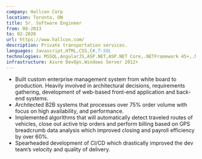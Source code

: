 ```yaml
---
company: Hallcon Corp
location: Toronto, ON
title: Sr. Software Engineer
from: 08-2013
to: 02-2020
url: https://www.hallcon.com/
description: Private transportation services.
languages: Javascript,HTML,CSS,C#,T-SQL
technologies: MSSQL,AngularJS,ASP.NET,ASP.NET Core,.NETFramework 45+,.NET Core 3+,Redis,Kafka,RabbitMQ,Tibco Scribe
infrastructure: Azure DevOps,Windows Server 2012+
---
```


- Built custom enterprise management system from white board to production. Heavily involved in architectural
  decisions, requirements gathering, development of web-based front-end application and back-end systems.
- Architected B2B systems that processes over 75% order volume with focus on high availability, and performance.
- Implemented algorithms that will automatically detect traveled routes of vehicles, close out active trip orders and
  perform billing based on GPS breadcrumb data analysis which improved closing and payroll efficiency by over 60%.
- Spearheaded development of CI/CD which drastically improved the dev team’s velocity and quality of delivery.
